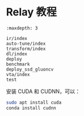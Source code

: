 # Relay 教程

```{toctree}
:maxdepth: 3

ir/index
auto-tune/index
transform/index
dl/index
deploy
benchmark
deploy_ssd_gluoncv
vta/index
test
```

安装 CUDA 和 CUDNN，可以：

```bash
sudo apt install cuda
conda install cudnn
```